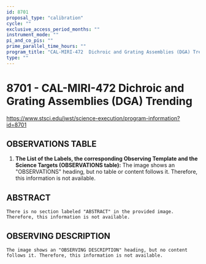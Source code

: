```yaml
---
id: 8701
proposal_type: "calibration"
cycle: ""
exclusive_access_period_months: ""
instrument_mode: ""
pi_and_co_pis: ""
prime_parallel_time_hours: ""
program_title: "CAL-MIRI-472  Dichroic and Grating Assemblies (DGA) Trending"
type: ""
---
```

# 8701 - CAL-MIRI-472  Dichroic and Grating Assemblies (DGA) Trending
https://www.stsci.edu/jwst/science-execution/program-information?id=8701
## OBSERVATIONS TABLE
1.  **The List of the Labels, the corresponding Observing Template and the Science Targets (OBSERVATIONS table):**
    The image shows an "OBSERVATIONS" heading, but no table or content follows it. Therefore, this information is not available.

## ABSTRACT
    There is no section labeled "ABSTRACT" in the provided image. Therefore, this information is not available.

## OBSERVING DESCRIPTION
    The image shows an "OBSERVING DESCRIPTION" heading, but no content follows it. Therefore, this information is not available.